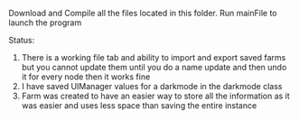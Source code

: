 Download and Compile all the files located in this folder.
Run mainFile to launch the program

Status:
1. There is a working file tab and ability to import and export saved farms but you cannot update them until you do a name update and then undo it for every node then it works fine
2. I have saved UIManager values for a darkmode in the darkmode class
3. Farm was created to have an easier way to store all the information as it was easier and uses less space than saving the entire instance
